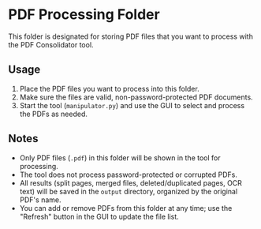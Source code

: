 # PDF Processing Folder

This folder is designated for storing PDF files that you want to process with the PDF Consolidator tool.

## Usage

1. Place the PDF files you want to process into this folder.
2. Make sure the files are valid, non-password-protected PDF documents.
3. Start the tool (`manipulator.py`) and use the GUI to select and process the PDFs as needed.

## Notes

- Only PDF files (`.pdf`) in this folder will be shown in the tool for processing.
- The tool does not process password-protected or corrupted PDFs.
- All results (split pages, merged files, deleted/duplicated pages, OCR text) will be saved in the `output` directory, organized by the original PDF's name.
- You can add or remove PDFs from this folder at any time; use the "Refresh" button in the GUI to update the file list.

